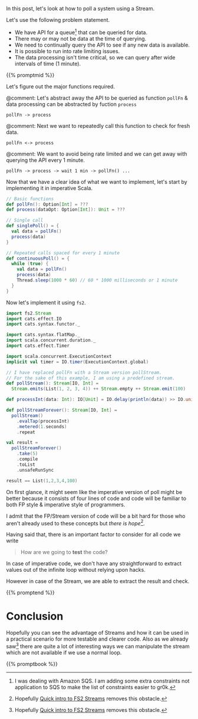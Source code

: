 <!--
.. title: Continuous Polling in Functional Programming (Scala)
.. slug: polling-in-fp
.. date: 2020-07-03 17:55:41 UTC+02:00
.. tags: 
.. category: 
.. link: 
.. description: 
.. type: text
-->

In this post, let's look at how to poll a system using a Stream.

Let's use the following problem statement.

- We have API for a queue[^0] that can be queried for data.
- There may or may not be data at the time of querying.
- We need to continually query the API to see if any new data is available.
- It is possible to run into rate limiting issues.
- The data processing isn't time critical, so we can query after wide intervals of time (1 minute).

{{% promptmid %}}

Let's figure out the major functions required.

@comment: Let's abstract away the API to be queried as function `pollFn` & data processing can be abstracted by fuction `process`
```diagram
pollFn -> process
```

@comment: Next we want to repeatedly call this function to check for fresh data.
```diagram
pollFn <-> process
```

@comment: We want to avoid being rate limited and we can get away with querying the API every 1 minute.
```diagram
pollFn -> process -> wait 1 min -> pollFn() ...
```
Now that we have a clear idea of what we want to implement, let's start by implementing it in imperative Scala.

```scala
// Basic functions
def pollFn(): Option[Int] = ???
def process(dataOpt: Option[Int]): Unit = ???

// Single call
def singlePoll() = {
  val data = pollFn()
  process(data)
}

// Repeated calls spaced for every 1 minute
def continuousPoll() = {
  while (true) {
    val data = pollFn()
    process(data)
    Thread.sleep(1000 * 60) // 60 * 1000 milliseconds or 1 minute
  }
}
```

Now let's implement it using `fs2`.

```scala
import fs2.Stream
import cats.effect.IO
import cats.syntax.functor._

import cats.syntax.flatMap._
import scala.concurrent.duration._
import cats.effect.Timer

import scala.concurrent.ExecutionContext
implicit val timer = IO.timer(ExecutionContext.global)

// I have replaced pollFn with a Stream version pollStream.
// For the sake of this example, I am using a predefined stream.
def pollStream(): Stream[IO, Int] =
  Stream.emits(List(1, 2, 3, 4)) ++ Stream.empty ++ Stream.emit(100)

def processInt(data: Int): IO[Unit] = IO.delay(println(data)) >> IO.unit

def pollStreamForever(): Stream[IO, Int] =
  pollStream()
    .evalTap(processInt)
    .metered(1.seconds)
    .repeat

val result =
  pollStreamForever()
    .take(5)
    .compile
    .toList
    .unsafeRunSync

result == List(1,2,3,4,100)
```

On first glance, it might seem like the imperative version of poll might be better because it consists of four lines of code and code will be familiar to both FP style & imperative style of programmers.

I admit that the FP/Stream version of code will be a bit hard for those who aren't already used to these concepts but *there is hope*[^1]. 

Having said that, there is an important factor to consider for all code we write

> How are we going to **test** the code?

In case of imperative code, we don't have any straightforward to extract values out of the infinite loop without relying upon hacks.

However in case of the Stream, we are able to extract the result and check.

{{% promptend %}}

# Conclusion

Hopefully you can see the advantage of Streams and how it can be used in a practical scenario for more testable and clearer code. Also as we already saw[^1] there are quite a lot of interesting ways we can manipulate the stream which are not available if we use a normal loop.

{{% promptbook %}}


[^0]: I was dealing with Amazon SQS. I am adding some extra constraints not application to SQS to make the list of constraints easier to gr0k.

[^1]: Hopefully [Quick intro to FS2 Streams](#) removes this obstacle.